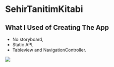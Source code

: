 # SehirTanitimKitabi

## What I Used of Creating The App
- No storyboard,
- Static API,
- Tableview and NavigationController.

![](https://github.com/MutluClkn/SehirTanitimKitabi/blob/main/GIF/CityApp.gif)
